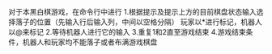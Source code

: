 对于本黑白棋游戏，在命令行中进行
1.根据提示及提示上方的目前棋盘状态输入选择落子的位置（先输入行后输入列，中间以空格分隔）
玩家以*进行标记，机器人以@来标记
2.等待机器人进行它的输入
3.重复1和2直至游戏结束
4.游戏结束条件，机器人和玩家均不能落子或者布满游戏棋盘
